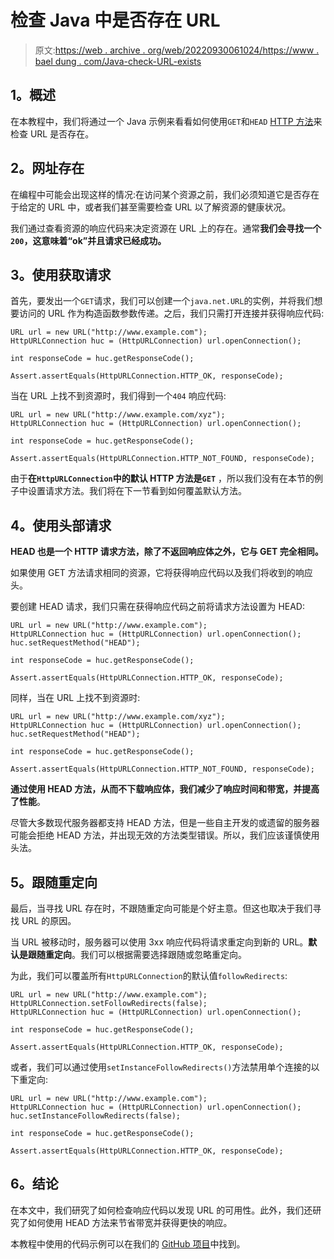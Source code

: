 # 检查 Java 中是否存在 URL

> 原文:[https://web . archive . org/web/20220930061024/https://www . bael dung . com/Java-check-URL-exists](https://web.archive.org/web/20220930061024/https://www.baeldung.com/java-check-url-exists)

## **1。概述**

在本教程中，我们将通过一个 Java 示例来看看如何使用`GET`和`HEAD` [HTTP 方法](/web/20221205154733/https://www.baeldung.com/java-http-request)来检查 URL 是否存在。

## **2。网址存在**

在编程中可能会出现这样的情况:在访问某个资源之前，我们必须知道它是否存在于给定的 URL 中，或者我们甚至需要检查 URL 以了解资源的健康状况。

我们通过查看资源的响应代码来决定资源在 URL 上的存在。通常**我们会寻找一个`200`，这意味着“ok”并且请求已经成功。**

## **3。使用获取请求**

首先，要发出一个`GET`请求，我们可以创建一个`java.net.URL`的实例，并将我们想要访问的 URL 作为构造函数参数传递。之后，我们只需打开连接并获得响应代码:

```
URL url = new URL("http://www.example.com");
HttpURLConnection huc = (HttpURLConnection) url.openConnection();

int responseCode = huc.getResponseCode();

Assert.assertEquals(HttpURLConnection.HTTP_OK, responseCode);
```

当在 URL 上找不到资源时，我们得到一个`404` 响应代码:

```
URL url = new URL("http://www.example.com/xyz"); 
HttpURLConnection huc = (HttpURLConnection) url.openConnection();

int responseCode = huc.getResponseCode();

Assert.assertEquals(HttpURLConnection.HTTP_NOT_FOUND, responseCode);
```

由于**在`HttpURLConnection`中的默认 HTTP 方法是`GET`** ，所以我们没有在本节的例子中设置请求方法。我们将在下一节看到如何覆盖默认方法。

## **4。使用头部请求**

**HEAD 也是一个 HTTP 请求方法，除了不返回响应体之外，它与 GET 完全相同。**

如果使用 GET 方法请求相同的资源，它将获得响应代码以及我们将收到的响应头。

要创建 HEAD 请求，我们只需在获得响应代码之前将请求方法设置为 HEAD:

```
URL url = new URL("http://www.example.com");
HttpURLConnection huc = (HttpURLConnection) url.openConnection();
huc.setRequestMethod("HEAD");

int responseCode = huc.getResponseCode();

Assert.assertEquals(HttpURLConnection.HTTP_OK, responseCode);
```

同样，当在 URL 上找不到资源时:

```
URL url = new URL("http://www.example.com/xyz");
HttpURLConnection huc = (HttpURLConnection) url.openConnection();
huc.setRequestMethod("HEAD");

int responseCode = huc.getResponseCode();

Assert.assertEquals(HttpURLConnection.HTTP_NOT_FOUND, responseCode);
```

**通过使用 HEAD 方法，从而不下载响应体，我们减少了响应时间和带宽，并提高了性能**。

尽管大多数现代服务器都支持 HEAD 方法，但是一些自主开发的或遗留的服务器可能会拒绝 HEAD 方法，并出现无效的方法类型错误。所以，我们应该谨慎使用头法。

## **5。跟随重定向**

最后，当寻找 URL 存在时，不跟随重定向可能是个好主意。但这也取决于我们寻找 URL 的原因。

当 URL 被移动时，服务器可以使用 3xx 响应代码将请求重定向到新的 URL。**默认是跟随重定向**。我们可以根据需要选择跟随或忽略重定向。

为此，我们可以覆盖所有`HttpURLConnection`的默认值`followRedirects`:

```
URL url = new URL("http://www.example.com");
HttpURLConnection.setFollowRedirects(false);
HttpURLConnection huc = (HttpURLConnection) url.openConnection();

int responseCode = huc.getResponseCode();

Assert.assertEquals(HttpURLConnection.HTTP_OK, responseCode);
```

或者，我们可以通过使用`setInstanceFollowRedirects()`方法禁用单个连接的以下重定向:

```
URL url = new URL("http://www.example.com");
HttpURLConnection huc = (HttpURLConnection) url.openConnection();
huc.setInstanceFollowRedirects(false);

int responseCode = huc.getResponseCode();

Assert.assertEquals(HttpURLConnection.HTTP_OK, responseCode);
```

## **6。结论**

在本文中，我们研究了如何检查响应代码以发现 URL 的可用性。此外，我们还研究了如何使用 HEAD 方法来节省带宽并获得更快的响应。

本教程中使用的代码示例可以在我们的 [GitHub 项目](https://web.archive.org/web/20221205154733/https://github.com/eugenp/tutorials/tree/master/core-java-modules/core-java-networking-2)中找到。
